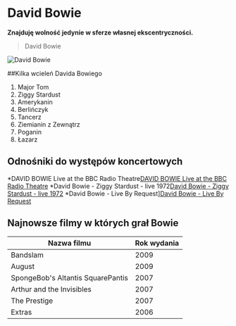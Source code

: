# David Bowie

**Znajduję wolność jedynie w sferze własnej ekscentryczności.**
>David Bowie

![David Bowie](https://s-media-cache-ak0.pinimg.com/736x/1a/97/a0/1a97a03261d43bde728398f8a1389cf8.jpg)

##Kilka wcieleń Davida Bowiego
1. Major Tom
1. Ziggy Stardust
1. Amerykanin
1. Berlińczyk
1. Tancerz
1. Ziemianin z Zewnątrz
1. Poganin
1. Łazarz

## Odnośniki do występów koncertowych
*DAVID BOWIE Live at the BBC Radio Theatre[DAVID BOWIE Live at the BBC Radio Theatre](https://www.youtube.com/watch?v=TacjMOv6Xwo)
*David Bowie - Ziggy Stardust - live 1972[David Bowie - Ziggy Stardust - live 1972](https://www.youtube.com/watch?v=3qrOvBuWJ-c)
*David Bowie - Live By Request][David Bowie - Live By Request](https://www.youtube.com/watch?v=eQq4FH81jd0)

## Najnowsze filmy w których grał Bowie
Nazwa filmu|Rok wydania
-----------|-----------
Bandslam|2009
August|2009
SpongeBob's Altantis SquarePantis|2007
Arthur and the Invisibles|2007
The Prestige|2007
Extras|2006
